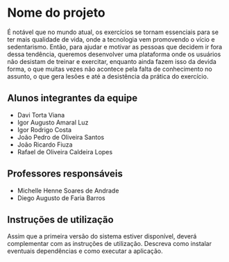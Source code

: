 # Nome do projeto

É notável que no mundo atual, os exercícios se tornam essenciais para se ter mais qualidade de vida, onde a tecnologia vem promovendo o vício e sedentarismo. Então, para ajudar e motivar as pessoas que decidem ir fora dessa tendência, queremos desenvolver uma plataforma onde os usuários não desistam de treinar e exercitar, enquanto ainda fazem isso da devida forma, o que muitas vezes não acontece pela falta de conhecimento no assunto, o que gera lesões e até a desistência da prática do exercício.

## Alunos integrantes da equipe

* Davi Torta Viana
* Igor Augusto Amaral Luz
* Igor Rodrigo Costa
* João Pedro de Oliveira Santos
* João Ricardo Fiuza
* Rafael de Oliveira Caldeira Lopes

## Professores responsáveis

* Michelle Henne Soares de Andrade
* Diego Augusto de Faria Barros

## Instruções de utilização

Assim que a primeira versão do sistema estiver disponível, deverá complementar com as instruções de utilização. Descreva como instalar eventuais dependências e como executar a aplicação.
